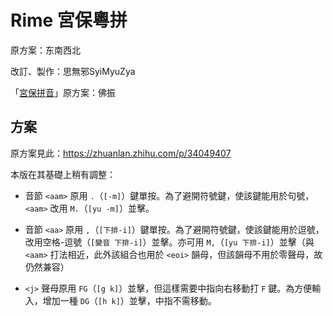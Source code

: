 # Rime 宮保粵拼

原方案：东南西北

改訂、製作：思無邪SyiMyuZya

「[宮保拼音](https://github.com/rime/home/wiki/ComboPinyin)」原方案：佛振

## 方案

原方案見此：https://zhuanlan.zhihu.com/p/34049407

本版在其基礎上稍有調整：

- 音節 `<aam>` 原用 `.`（`[-m]`）鍵單按。為了避開符號鍵，使該鍵能用於句號， `<aam>` 改用 `M.`（`[yu -m]`）並擊。

- 音節 `<aa>` 原用 `,`（`[下排-i]`）鍵單按。為了避開符號鍵，使該鍵能用於逗號，改用空格-逗號（`[變音 下排-i]`）並擊。亦可用 `M,`（`[yu 下排-i]`）並擊（與 `<aam>` 打法相近，此外該組合也用於 `<eoi>` 韻母，但該韻母不用於零聲母，故仍然兼容）

- `<j>` 聲母原用 `FG`（`[g k]`）並擊，但這樣需要中指向右移動打 `F` 鍵。為方便輸入，增加一種 `DG`（`[h k]`）並擊，中指不需移動。
